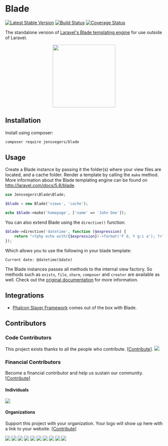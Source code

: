 # Blade

[![Latest Stable Version](http://img.shields.io/github/release/jenssegers/blade.svg)](https://packagist.org/packages/jenssegers/blade) [![Build Status](http://img.shields.io/travis/jenssegers/blade.svg)](https://travis-ci.org/jenssegers/blade) [![Coverage Status](http://img.shields.io/coveralls/jenssegers/blade.svg)](https://coveralls.io/r/jenssegers/blade)

The standalone version of [Laravel's Blade templating engine](https://laravel.com/docs/5.8/blade) for use outside of Laravel.

<p align="center">
<img src="https://jenssegers.com/uploads/images/blade2.png" height="200">
</p>

## Installation

Install using composer:

```bash
composer require jenssegers/blade
```

## Usage

Create a Blade instance by passing it the folder(s) where your view files are located, and a cache folder. Render a template by calling the `make` method. More information about the Blade templating engine can be found on http://laravel.com/docs/5.8/blade.

```php
use Jenssegers\Blade\Blade;

$blade = new Blade('views', 'cache');

echo $blade->make('homepage', ['name' => 'John Doe']);
```

You can also extend Blade using the `directive()` function:

```php
$blade->directive('datetime', function ($expression) {
    return "<?php echo with({$expression})->format('F d, Y g:i a'); ?>";
});
```

Which allows you to use the following in your blade template:

```
Current date: @datetime($date)
```

The Blade instances passes all methods to the internal view factory. So methods such as `exists`, `file`, `share`, `composer` and `creator` are available as well. Check out the [original documentation](https://laravel.com/docs/5.8/views) for more information.

## Integrations

- [Phalcon Slayer Framework](https://github.com/phalconslayer/slayer) comes out of the box with Blade.

## Contributors

### Code Contributors

This project exists thanks to all the people who contribute. [[Contribute](CONTRIBUTING.md)].
<a href="https://github.com/jenssegers/blade/graphs/contributors"><img src="https://opencollective.com/jenssegers-blade/contributors.svg?width=890&button=false" /></a>

### Financial Contributors

Become a financial contributor and help us sustain our community. [[Contribute](https://opencollective.com/jenssegers-blade/contribute)]

#### Individuals

<a href="https://opencollective.com/jenssegers-blade"><img src="https://opencollective.com/jenssegers-blade/individuals.svg?width=890"></a>

#### Organizations

Support this project with your organization. Your logo will show up here with a link to your website. [[Contribute](https://opencollective.com/jenssegers-blade/contribute)]

<a href="https://opencollective.com/jenssegers-blade/organization/0/website"><img src="https://opencollective.com/jenssegers-blade/organization/0/avatar.svg"></a>
<a href="https://opencollective.com/jenssegers-blade/organization/1/website"><img src="https://opencollective.com/jenssegers-blade/organization/1/avatar.svg"></a>
<a href="https://opencollective.com/jenssegers-blade/organization/2/website"><img src="https://opencollective.com/jenssegers-blade/organization/2/avatar.svg"></a>
<a href="https://opencollective.com/jenssegers-blade/organization/3/website"><img src="https://opencollective.com/jenssegers-blade/organization/3/avatar.svg"></a>
<a href="https://opencollective.com/jenssegers-blade/organization/4/website"><img src="https://opencollective.com/jenssegers-blade/organization/4/avatar.svg"></a>
<a href="https://opencollective.com/jenssegers-blade/organization/5/website"><img src="https://opencollective.com/jenssegers-blade/organization/5/avatar.svg"></a>
<a href="https://opencollective.com/jenssegers-blade/organization/6/website"><img src="https://opencollective.com/jenssegers-blade/organization/6/avatar.svg"></a>
<a href="https://opencollective.com/jenssegers-blade/organization/7/website"><img src="https://opencollective.com/jenssegers-blade/organization/7/avatar.svg"></a>
<a href="https://opencollective.com/jenssegers-blade/organization/8/website"><img src="https://opencollective.com/jenssegers-blade/organization/8/avatar.svg"></a>
<a href="https://opencollective.com/jenssegers-blade/organization/9/website"><img src="https://opencollective.com/jenssegers-blade/organization/9/avatar.svg"></a>
